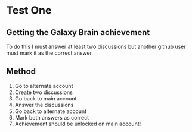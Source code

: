 # Test One

## Getting the Galaxy Brain achievement

To do this I must answer at least two discussions but another github user must mark it as the correct answer.

## Method

1. Go to alternate account
2. Create two discussions
3. Go back to main account
4. Answer the discussions
5. Go back to alternate account
6. Mark both answers as correct
7. Achievement should be unlocked on main account!

